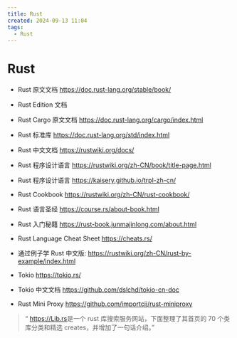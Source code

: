 ```yaml
---
title: Rust
created: 2024-09-13 11:04
tags:
  - Rust
---
```


<!-- markdownlint-disable MD025 -->

# Rust

- Rust 原文文档 <https://doc.rust-lang.org/stable/book/>
- Rust Edition 文档
- Rust Cargo 原文文档 <https://doc.rust-lang.org/cargo/index.html>
- Rust 标准库 <https://doc.rust-lang.org/std/index.html>
- Rust 中文文档 <https://rustwiki.org/docs/>
- Rust 程序设计语言 <https://rustwiki.org/zh-CN/book/title-page.html>
- Rust 程序设计语言 <https://kaisery.github.io/trpl-zh-cn/>
- Rust Cookbook <https://rustwiki.org/zh-CN/rust-cookbook/>
- Rust 语言圣经 <https://course.rs/about-book.html>
- Rust 入门秘籍 <https://rust-book.junmajinlong.com/about.html>
- Rust Language Cheat Sheet <https://cheats.rs/>
- 通过例子学 Rust 中文版: <https://rustwiki.org/zh-CN/rust-by-example/index.html>

- Tokio <https://tokio.rs/>
- Tokio 中文文档 <https://github.com/dslchd/tokio-cn-doc>
- Rust Mini Proxy <https://github.com/importcjj/rust-miniproxy>

> “ <https://Lib.rs>是一个 rust 库搜索服务网站，下面整理了其首页的 70 个类库分类和精选 creates，并增加了一句话介绍。”
